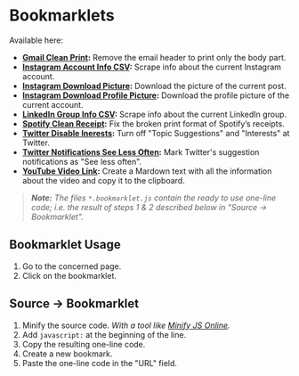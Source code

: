# Bookmarklets

Available here:

* **[Gmail Clean Print](gmail-clean-print.js):** Remove the email header to print only the body part.
* **[Instagram Account Info CSV](instagram-account-info-csv.js):** Scrape info about the current Instagram account.
* **[Instagram Download Picture](instagram-download-picture.js):** Download the picture of the current post.
* **[Instagram Download Profile Picture](instagram-download-profile-picture.js):** Download the profile picture of the current account.
* **[LinkedIn Group Info CSV](linkedin-group-info-csv.js):** Scrape info about the current LinkedIn group.
* **[Spotify Clean Receipt](spotify-clean-receipt.js):** Fix the broken print format of Spotify’s receipts.
* **[Twitter Disable Inerests](twitter-disable-interests.js):** Turn off "Topic Suggestions" and "Interests" at Twitter.
* **[Twitter Notifications See Less Often](twitter-notifications-see-less-often.js):** Mark Twitter's suggestion notifications as "See less often".
* **[YouTube Video Link](youtube-video-link.js):** Create a Mardown text with all the information about the video and copy it to the clipboard.

> _**Note:** The files `*.bookmarklet.js` contain the ready to use one-line code;
> i.e. the result of steps 1 & 2 described below in "Source → Bookmarklet"._


## Bookmarklet Usage

1. Go to the concerned page.
2. Click on the bookmarklet.


## Source → Bookmarklet

1. Minify the source code. _With a tool like [Minify JS Online](https://minify-js.com/)._
2. Add `javascript:` at the beginning of the line.
3. Copy the resulting one-line code.
4. Create a new bookmark.
5. Paste the one-line code in the "URL" field.

